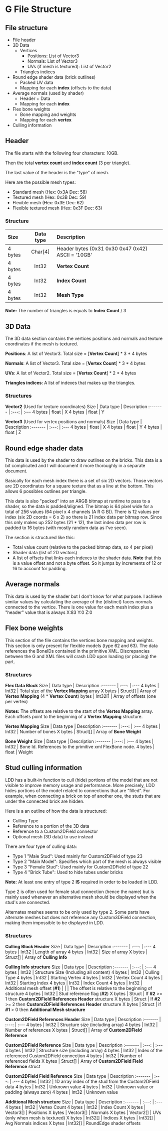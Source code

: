 

# G File Structure
## File structure
* File header
* 3D Data
  * Vertices
    * Positions: List of Vector3
    * Normals: List of Vector3
    * UVs (if mesh is textured): List of Vector2
  * Triangles indices
* Round edge shader data (brick outlines)
  * Packed UV data
  * Mapping for each **index** (offsets to the data)
* Average normals (used by shader)
  * Header + Data
  * Mapping for each **index**
* Flex bone weights
  * Bone mapping and weights 
  * Mapping for each **vertex**
* Culling information 

## Header
The file starts with the following four characters: 10GB.

Then the total **vertex count** and **index count** (3 per triangle).

The last value of the header is the "type" of mesh.

Here are the possible mesh types:
* Standard mesh (Hex: 0x3A Dec: 58)
* Textured mesh (Hex: 0x3B Dec: 59)
* Flexible mesh (Hex: 0x3E Dec: 62)
* Flexible textured mesh (Hex: 0x3F Dec: 63)

### Structure
Size | Data type | Description 
:------- | :---: | :--- 
 4 bytes | Char[4] | Header bytes (0x31 0x30 0x47 0x42) ASCII = '10GB'
 4 bytes | Int32 | **Vertex Count**
 4 bytes | Int32 | **Index Count**
 4 bytes | Int32 | **Mesh Type**
 
**Note:** The number of triangles is equals to **Index Count** / 3
 
## 3D Data
The 3D data section contains the vertices positions and normals and texture coordinates if the mesh is textured.

**Positions**: A list of Vector3. Total size = [**Vertex Count**] \* 3 \* 4 bytes

**Normals**: A list of Vector3. Total size = [**Vertex Count**] \* 3 \* 4 bytes

**UVs**: A list of Vector2. Total size = [**Vertex Count**] \* 2 \* 4 bytes

**Triangles indices**: A list of indexes that makes up the triangles.
### Structures
**Vector2** (Used for texture coordinates)
Size | Data type | Description 
:------- | :---: | :--- 
 4 bytes | float | X
 4 bytes | float | Y
 
**Vector3** (Used for vertex positions and normals)
Size | Data type | Description 
:------- | :---: | :--- 
 4 bytes | float | X
 4 bytes | float | Y
 4 bytes | float | Z

## Round edge shader data
This data is used by the shader to draw outlines on the bricks.
This data is a bit complicated and I will document it more thoroughly in a separate document.

Basically for each mesh index there is a set of six 2D vectors.
Those vectors are 2D coordinates for a square texture that as a line at the bottom.
This allows 6 possibles outlines per triangle. 

This data is also "packed" into an ARGB bitmap at runtime to pass to a shader, so the data is padded/aligned.
The bitmap is 64 pixel wide for a total of 256 values (64 pixel x 4 channels (A R G B)).
There is 12 values per index (six 2D coords = 6 x 2) so there is 21 index data per bitmap row.
Since this only makes up 252 bytes (21 * 12), the last index data per row is padded to 16 bytes (with mostly random data as I've seen).

The section is structured like this:
* Total value count (relative to the packed bitmap data, so 4 per pixel)
* Shader data (list of 2D vectors)
* A list of offsets that links each indexes to the shader data. 
**Note** that this is a value offset and not a byte offset. 
So it jumps by increments of 12 or 16 to account for padding.

## Average normals
This data is used by the shader but I don't know for what purpose.
I achieve similar values by calculating the average of the (distinct) faces normals connected to the vertice.
There is one value for each mesh index plus a "header" value that is always X:83 Y:0 Z:0

## Flex bone weights
This section of the file contains the vertices bone mapping and weights.
This section is only present for flexible models (type 62 and 63).
The data references the BoneIDs contained in the primitive XML.
Discrepancies between the G and XML files will crash LDD upon loading (or placing) the part.
### Structures
**Flex Data Block**
Size | Data type | Description 
:------- | :---: | :--- 
 4 bytes | Int32 | Total size of the **Vertex Mapping** array
 X bytes | Struct[] | Array of **Vertex Mapping**
 (4 \* **Vertex Count**) bytes | Int32[] | Array of offsets (one per vertex)
 
**Notes:** The offsets are relative to the start of the **Vertex Mapping** array.
Each offsets point to the beginning of a **Vertex Mapping** structure.
 
**Vertex Mapping**
Size | Data type | Description 
:------- | :---: | :--- 
 4 bytes | Int32 | Number of bones
 X bytes | Struct[] | Array of **Bone Weight**
 
**Bone Weight**
Size | Data type | Description 
:------- | :---: | :--- 
 4 bytes | Int32 | Bone Id. References to the primitive xml FlexBone node.
 4 bytes | float | Weight

## Stud culling information
LDD has a built-in function to cull (hide) portions of the model that are not visible to improve memory usage and performance.
More precisely, LDD hides portions of the model related to connections that are “filled”.
For example, when connecting a brick on top of another one, the studs that are under the connected brick are hidden.

Here is a an outline of how the data is structured:
* Culling Type
* Reference to a portion of the 3D data
* Reference to a Custom2DField connector
* Optional mesh (3D data) to use instead

There are four type of culling data:
* Type 1 "Male Stud": Used mainly for Custom2DField of type 23
* Type 2 "Main Model": Specifies which part of the mesh is always visible
* Type 3 "Female Stud": Used mainly for Custom2DField of type 22
* Type 4 "Brick Tube": Used to hide tubes under bricks

**Note:** At least one entry of type 2 **IS** required in order to be loaded in LDD.

Type 2 is often used for female stud connection (hence the name) 
but is mainly used whenever an alternative mesh should be displayed when the stud's are connected.

Alternates meshes seems to be only used by type 2.
Some parts have alternate meshes but does not reference any Custom3DField connection, 
making them impossible to be displayed in LDD.

### Structures
**Culling Block Header**
Size | Data type | Description 
:------- | :---: | :--- 
 4 bytes | Int32 | Length of array
 4 bytes | Int32 | Size of array
 X bytes | Struct[] | Array of **Culling Info**
 
**Culling Info structure**
Size | Data type | Description 
:------- | :---: | :--- 
 4 bytes | Int32 | Structure Size (Including all content)
 4 bytes | Int32 | Culling Type
 4 bytes | Int32 | Starting Vertex
 4 bytes | Int32 | Vertex Count
 4 bytes | Int32 | Starting Index
 4 bytes | Int32 | Index Count
 4 bytes | Int32 | Additional mesh offset (**#1**)
 | | | The offset is relative to the beginning of structure
 4 bytes | Int32 | Stud reference flag (**#2**)
 X bytes | Struct | If **#2** >= 1 then **Custom2DField References Header** structure
 X bytes | Struct | If **#2** >= 2 then **Custom2DField References Header** structure
 X bytes | Struct | if **#1** > 0 then **Additional Mesh structure**
 
**Custom2DField References Header**
Size | Data type | Description 
:------- | :---: | :--- 
 4 bytes | Int32 | Structure size (including array)
 4 bytes | Int32 | Number of references
 X bytes | Struct[] | Array of **Custom2DField Reference**

**Custom2DField Reference**
Size | Data type | Description 
:------- | :---: | :--- 
 4 bytes | Int32 | Structure size (including array)
 4 bytes | Int32 | Index of the referenced Custom2DField connection
 4 bytes | Int32 | Number of referenced fields 
 X bytes | Struct[] | Array of **Custom2DField Field Reference** struct

**Custom2DField Field Reference**
Size | Data type | Description 
:------- | :---: | :--- 
 4 bytes | Int32 | 1D array index of the stud from the Custom2DField data
 4 bytes | Int32 | Unknown value
 4 bytes | Int32 | Unknown value or padding (always zero)
 4 bytes | Int32 | Unknown value
 
**Additional Mesh structure**
Size | Data type | Description 
:------- | :---: | :--- 
 4 bytes | Int32 | Vertex Count
 4 bytes | Int32 | Index Count
 X bytes | Vector3[] | Positions
 X bytes | Vector3[] | Normals
 X bytes | Vector2[] | UVs (only when mesh is textured)
 X bytes | Int32[] | Indices
 X bytes | Int32[] | Avg Normals indices
 X bytes | Int32[] | RoundEdge shader offsets
